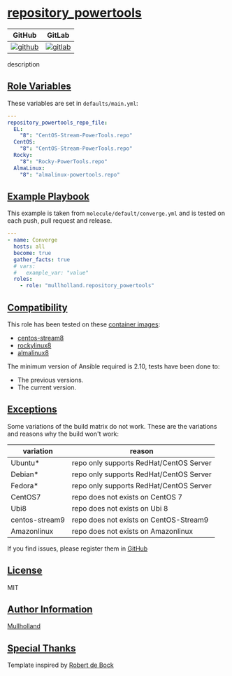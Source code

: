 # [repository_powertools](#repository_powertools)

|GitHub|GitLab|
|------|------|
|[![github](https://github.com/mullholland/ansible-role-repository_powertools/workflows/Ansible%20Molecule/badge.svg)](https://github.com/mullholland/ansible-role-repository_powertools/actions)|[![gitlab](https://gitlab.com/mullholland/ansible-role-repository_powertools/badges/master/pipeline.svg)](https://gitlab.com/mullholland/ansible-role-repository_powertools)|[![quality](https://img.shields.io/ansible/quality/unset)](https://galaxy.ansible.com/mullholland/repository_powertools)|

description

## [Role Variables](#role-variables)

These variables are set in `defaults/main.yml`:
```yaml
---
repository_powertools_repo_file:
  EL:
    "8": "CentOS-Stream-PowerTools.repo"
  CentOS:
    "8": "CentOS-Stream-PowerTools.repo"
  Rocky:
    "8": "Rocky-PowerTools.repo"
  AlmaLinux:
    "8": "almalinux-powertools.repo"
```


## [Example Playbook](#example-playbook)

This example is taken from `molecule/default/converge.yml` and is tested on each push, pull request and release.
```yaml
---
- name: Converge
  hosts: all
  become: true
  gather_facts: true
  # vars:
  #   example_var: "value"
  roles:
    - role: "mullholland.repository_powertools"
```





## [Compatibility](#compatibility)

This role has been tested on these [container images](https://hub.docker.com/u/mullholland):

-   [centos-stream8](https://hub.docker.com/r/mullholland/docker-molecule-centos-stream8)
-   [rockylinux8](https://hub.docker.com/r/mullholland/docker-molecule-rockylinux8)
-   [almalinux8](https://hub.docker.com/r/mullholland/docker-molecule-almalinux8)

The minimum version of Ansible required is 2.10, tests have been done to:

-   The previous versions.
-   The current version.



## [Exceptions](#exceptions)

Some variations of the build matrix do not work. These are the variations and reasons why the build won't work:

| variation                 | reason                 |
|---------------------------|------------------------|
| Ubuntu* | repo only supports RedHat/CentOS Server |
| Debian* | repo only supports RedHat/CentOS Server |
| Fedora* | repo only supports RedHat/CentOS Server |
| CentOS7 | repo does not exists on CentOS 7 |
| Ubi8 | repo does not exists on Ubi 8 |
| centos-stream9 | repo does not exists on CentOS-Stream9 |
| Amazonlinux | repo does not exists on Amazonlinux |


If you find issues, please register them in [GitHub](https://github.com/mullholland/ansible-role-repository_powertools/issues)

## [License](#license)

MIT


## [Author Information](#author-information)

[Mullholland](https://github.com/mullholland)

## [Special Thanks](#special-thanks)

Template inspired by [Robert de Bock](https://github.com/robertdebock)
